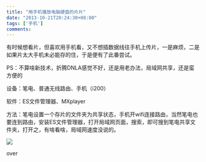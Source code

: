 ```yaml
---
title: "用手机播放电脑硬盘的片片"
date: "2013-10-21T20:24:30+08:00"
tags: ['手机']
comments: 
---
```



有时候想看片，但喜欢用手机看，又不想插数据线往手机上传片，一是麻烦，二是如果片太大手机未必能存的住，于是便有了此番尝试。<!--more-->

PS：不算啥新技术，折腾DNLA感觉不好，还是用老办法，局域网共享，还是蛮方便的

设备：笔电、普通无线路由、手机（i200）

软件：ES文件管理器、MXplayer

方法：笔电设置一个存片的文件夹为共享状态，手机开wifi连接路由，当然笔电也要连到路由，安装ES文件管理器，打开局域网页面，搜索，即可搜到笔电共享文件夹，打开之，有啥看啥，局域网速度没说的。

![](http://wp-ferstar.bcs.duapp.com/2013/10/QQ%E6%88%AA%E5%9B%BE20131021195050.png)

over
